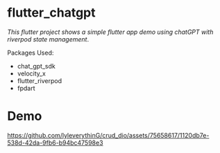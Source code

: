 # flutter_chatgpt

_This flutter project shows a simple flutter app demo using chatGPT with riverpod state management_.

Packages Used:
- chat_gpt_sdk
- velocity_x
- flutter_riverpod
- fpdart
  
# Demo
https://github.com/lyleverythinG/crud_dio/assets/75658617/1120db7e-538d-42da-9fb6-b94bc47598e3

